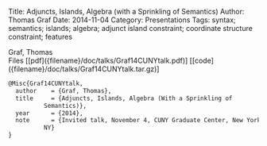 Title: Adjuncts, Islands, Algebra (with a Sprinkling of Semantics)
Author: Thomas Graf
Date: 2014-11-04
Category: Presentations
Tags: syntax; semantics; islands; algebra; adjunct island constraint; coordinate structure constraint; features

<div markdown class="authors">
Graf, Thomas
</div>

<div markdown class="files">
<span id="files-title">Files</span>
[[pdf]({filename}/doc/talks/Graf14CUNYtalk.pdf)]
[[code]({filename}/doc/talks/Graf14CUNYtalk.tar.gz)]
</div>

~~~latex
@Misc{Graf14CUNYtalk,
  author	= {Graf, Thomas},
  title		= {Adjuncts, Islands, Algebra (With a Sprinkling of
		  Semantics)},
  year		= {2014},
  note		= {Invited talk, November 4, CUNY Graduate Center, New York,
		  NY}
}
~~~

